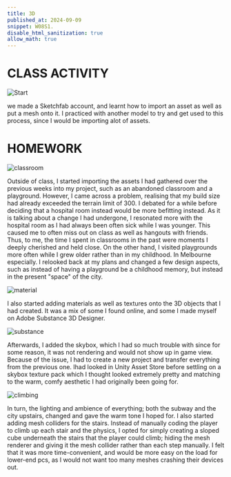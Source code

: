 ```yaml
---
title: 3D
published_at: 2024-09-09
snippet: W08S1.
disable_html_sanitization: true
allow_math: true
---
```


# CLASS ACTIVITY

![Start](/w06s1/start.png)

we made a Sketchfab account, and learnt how to import an asset as well as put a mesh onto it. I practiced with another model to try and get used to this process, since I would be importing alot of assets.

# HOMEWORK

![classroom](/w08s1/classroom.png)

Outside of class, I started importing the assets I had gathered over the previous weeks into my project, such as an abandoned classroom and a playground. However, I came across a problem, realising that my build size had already exceeded the terrain limit of 300. I debated for a while before deciding that a hospital room instead would be more befitting instead. As it is talking about a change I had undergone, I resonated more with the hospital room as I had always been often sick while I was younger. This caused me to often miss out on class as well as hangouts with friends. Thus, to me, the time I spent in classrooms in the past were moments I deeply cherished and held close. On the other hand, I visited playgrounds more often while I grew older rather than in my childhood. In Melbourne especially. I relooked back at my plans and changed a few design aspects, such as instead of having a playground be a childhood memory, but instead in the present "space" of the city. 

![material](/w08s1/material.png)

I also started adding materials as well as textures onto the 3D objects that I had created. It was a mix of some I found online, and some I made myself on Adobe Substance 3D Designer. 

![substance](/w08s1/substance.png)

Afterwards, I added the skybox, which I had so much trouble with since for some reason, it was not rendering and would not show up in game view. Because of the issue, I had to create a new project and transfer everything from the previous one. Ihad  looked in Unity Asset Store before settling on a skybox texture pack which I thought looked extremely pretty and matching to the warm, comfy aesthetic I had originally been going for.

![climbing](/w08s1/climbing.png)

In turn, the lighting and ambience of everything; both the subway and the city upstairs, changed and gave the warm tone I hoped for. I also started adding mesh colliders for the stairs. Instead of manually coding the player to climb up each stair and the physics, I opted for simply creating a sloped cube underneath the stairs that the player could climb; hiding the mesh renderer and giving it the mesh collider rather than each step manually. I felt that it was more time-convenient, and would be more easy on the load for lower-end pcs, as I would not want too many meshes crashing their devices out.

